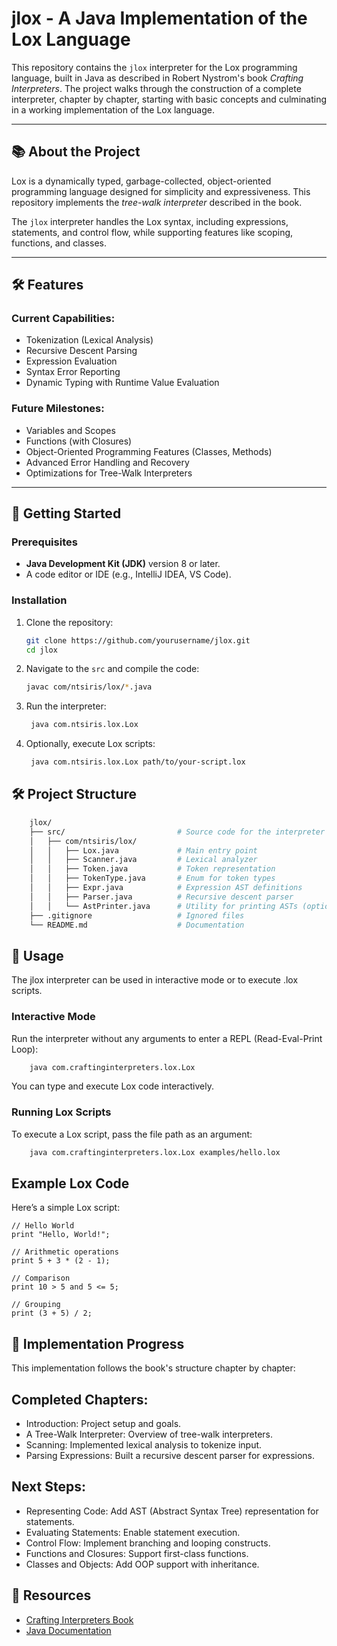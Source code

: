 # jlox - A Java Implementation of the Lox Language

This repository contains the `jlox` interpreter for the Lox programming language, built in Java as described in Robert Nystrom's book *Crafting Interpreters*. The project walks through the construction of a complete interpreter, chapter by chapter, starting with basic concepts and culminating in a working implementation of the Lox language.

---

## 📚 About the Project

Lox is a dynamically typed, garbage-collected, object-oriented programming language designed for simplicity and expressiveness. This repository implements the *tree-walk interpreter* described in the book.

The `jlox` interpreter handles the Lox syntax, including expressions, statements, and control flow, while supporting features like scoping, functions, and classes.

---

## 🛠️ Features

### Current Capabilities:
- Tokenization (Lexical Analysis)
- Recursive Descent Parsing
- Expression Evaluation
- Syntax Error Reporting
- Dynamic Typing with Runtime Value Evaluation

### Future Milestones:
- Variables and Scopes
- Functions (with Closures)
- Object-Oriented Programming Features (Classes, Methods)
- Advanced Error Handling and Recovery
- Optimizations for Tree-Walk Interpreters

---

## 🚀 Getting Started

### Prerequisites
- **Java Development Kit (JDK)** version 8 or later.
- A code editor or IDE (e.g., IntelliJ IDEA, VS Code).

### Installation
1. Clone the repository:
   ```bash
   git clone https://github.com/yourusername/jlox.git
   cd jlox
    ```
2. Navigate to the `src` and compile the code:
    ```bash
    javac com/ntsiris/lox/*.java
    ```
3. Run the interpreter:
   ```bash
    java com.ntsiris.lox.Lox
   ```
4. Optionally, execute Lox scripts:
   ```bash
    java com.ntsiris.lox.Lox path/to/your-script.lox
   ```


## 🛠️ Project Structure
```bash
    jlox/
    ├── src/                         # Source code for the interpreter
    │   ├── com/ntsiris/lox/
    │   │   ├── Lox.java             # Main entry point
    │   │   ├── Scanner.java         # Lexical analyzer
    │   │   ├── Token.java           # Token representation
    │   │   ├── TokenType.java       # Enum for token types
    │   │   ├── Expr.java            # Expression AST definitions
    │   │   ├── Parser.java          # Recursive descent parser
    │   │   └── AstPrinter.java      # Utility for printing ASTs (optional)
    ├── .gitignore                   # Ignored files
    └── README.md                    # Documentation
```
## 🔑 Usage
The jlox interpreter can be used in interactive mode or to execute .lox scripts.

### Interactive Mode
Run the interpreter without any arguments to enter a REPL (Read-Eval-Print Loop):
```bash
    java com.craftinginterpreters.lox.Lox
```
You can type and execute Lox code interactively.

### Running Lox Scripts
To execute a Lox script, pass the file path as an argument:
```bash
    java com.craftinginterpreters.lox.Lox examples/hello.lox
```

## Example Lox Code
Here’s a simple Lox script:
```shell
// Hello World
print "Hello, World!";

// Arithmetic operations
print 5 + 3 * (2 - 1);

// Comparison
print 10 > 5 and 5 <= 5;

// Grouping
print (3 + 5) / 2;

```
## 📜 Implementation Progress
This implementation follows the book's structure chapter by chapter:

## Completed Chapters:
- Introduction: Project setup and goals.
- A Tree-Walk Interpreter: Overview of tree-walk interpreters.
- Scanning: Implemented lexical analysis to tokenize input.
- Parsing Expressions: Built a recursive descent parser for expressions.
## Next Steps:
- Representing Code: Add AST (Abstract Syntax Tree) representation for statements.
- Evaluating Statements: Enable statement execution.
- Control Flow: Implement branching and looping constructs.
- Functions and Closures: Support first-class functions.
- Classes and Objects: Add OOP support with inheritance.

## 🔗 Resources
- [Crafting Interpreters Book](https://craftinginterpreters.com/)
- [Java Documentation](https://docs.oracle.com/javase/8/docs/)